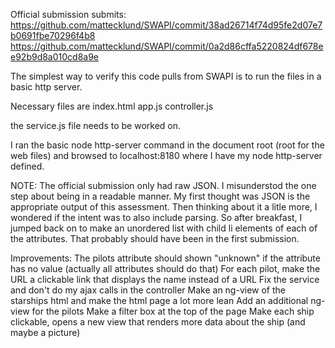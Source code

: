 Official submission submits:
https://github.com/mattecklund/SWAPI/commit/38ad26714f74d95fe2d07e7b0691fbe70296f4b8
https://github.com/mattecklund/SWAPI/commit/0a2d86cffa5220824df678ee92b9d8a010cd8a9e

The simplest way to verify this code pulls from SWAPI is to run the files in a basic http server.

Necessary files are
index.html
app.js
controller.js

the service.js file needs to be worked on.

I ran the basic node http-server command in the document root (root for the web files) and browsed to localhost:8180 where I have my node http-server defined.

NOTE:
The official submission only had raw JSON.  I misunderstod the one step about being in a readable manner.  My first thought was JSON is the appropriate output of this assessment.  Then thinking about it a litle more, I wondered if the intent was to also include parsing.  So after breakfast, I jumped back on to make an unordered list with child li elements of each of the attributes.  That probably should have been in the first submission.

Improvements:
The pilots attribute should shown "unknown" if the attribute has no value (actually all attributes should do that)
For each pilot, make the URL a clickable link that displays the name instead of a URL
Fix the service and don't do my ajax calls in the controller
Make an ng-view of the starships html and make the html page a lot more lean
Add an additional ng-view for the pilots
Make a filter box at the top of the page
Make each ship clickable, opens a new view that renders more data about the ship (and maybe a picture)



